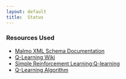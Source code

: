 ```yaml
---
layout: default
title:  Status
---
```



### Resources Used

- [Malmo XML Schema Documentation](https://microsoft.github.io/malmo/0.14.0/Schemas/Mission.html)
- [Q-Learning Wiki](https://en.wikipedia.org/wiki/Q-learning)
- [Simple Reinforcement Learning:Q-learning](https://towardsdatascience.com/simple-reinforcement-learning-q-learning-fcddc4b6fe56)
- [Q-Learning Algorithm](https://towardsdatascience.com/a-beginners-guide-to-q-learning-c3e2a30a653c)
